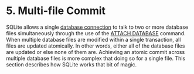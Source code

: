 # 5\.  Multi\-file Commit


SQLite allows a single
[database connection](c3ref/sqlite3.html) to talk to
two or more database files simultaneously through the use of
the [ATTACH DATABASE](lang_attach.html) command.
When multiple database files are modified within a single
transaction, all files are updated atomically.
In other words, either all of the database files are updated or
else none of them are.
Achieving an atomic commit across multiple database files is
more complex that doing so for a single file. This section
describes how SQLite works that bit of magic.



